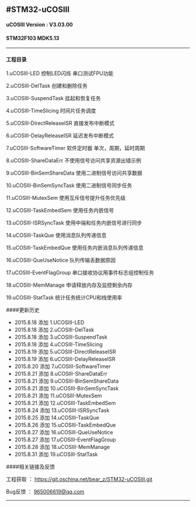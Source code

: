 #STM32-uCOSIII
----
#### uCOSIII  Version : V3.03.00
#### STM32F103  MDK5.13
----

#### 工程目录  
1.uCOSIII-LED 控制LED闪烁   串口测试FPU功能

2.uCOSIII-DelTask  创建和删除任务

3.uCOSIII-SuspendTask  挂起和恢复任务

4.uCOSIII-TimeSlicing  时间片任务调度

5.uCOSIII-DirectReleaseISR  直接发布中断模式

6.uCOSIII-DelayReleaseISR  延迟发布中断模式

7.uCOSIII-SoftwareTimer 软件定时器 单次，周期，延时周期

8.uCOSIII-ShareDataErr 不使用信号访问共享资源出错示例

9.uCOSIII-BinSemShareData 使用二进制信号访问共享数据

10.uCOSIII-BinSemSyncTask 使用二进制信号同步任务

11.uCOSIII-MutexSem 使用互斥信号提升任务优先级

12.uCOSIII-TaskEmbedSem 使用任务内嵌信号

13.uCOSIII-ISRSyncTask 使用中端和任务内嵌信号进行同步

14.uCOSIII-TaskQue 使用消息队列传递信息

15.uCOSIII-TaskEmbedQue 使用任务内嵌消息队列传递信息

16.uCOSIII-QueUseNotice 队列传输丢数据原因

17.uCOSIII-EventFlagGroup  串口接收协议用事件标志组控制任务

18.uCOSIII-MemManage  申请释放内存及监控剩余内存

19.uCOSIII-StatTask 统计任务统计CPU和栈使用率

####更新历史
* 2015.8.18 添加 1.UCOSIII-LED
* 2015.8.18 添加 2.uCOSIII-DelTask
* 2015.8.18 添加 3.uCOSIII-SuspendTask
* 2015.8.18 添加 4.uCOSIII-TimeSlicing 
* 2015.8.19 添加 5.uCOSIII-DirectReleaseISR
* 2015.8.19 添加 6.uCOSIII-DelayReleaseISR
* 2015.8.20 添加 7.uCOSIII-SoftwareTimer 
* 2015.8.21 添加 8.uCOSIII-ShareDataErr
* 2015.8.21 添加 9.uCOSIII-BinSemShareData
* 2015.8.21 添加 10.uCOSIII-BinSemSyncTask
* 2015.8.21 添加 11.uCOSIII-MutexSem
* 2015.8.21 添加 12.uCOSIII-TaskEmbedSem
* 2015.8.24 添加 13.uCOSIII-ISRSyncTask
* 2015.8.25 添加 14.uCOSIII-TaskQue
* 2015.8.26 添加 15.uCOSIII-TaskEmbedQue
* 2015.8.27 添加 16.uCOSIII-QueUseNotice 
* 2015.8.27 添加 17.uCOSIII-EventFlagGroup 
* 2015.8.28 添加 18.uCOSIII-MemManage
* 2015.8.31 添加 19.uCOSIII-StatTask


####相关链接及反馈

工程获取 ：  https://git.oschina.net/bear_z/STM32-uCOSIII.git

Bug反馈 ： 965006619@qq.com

----
